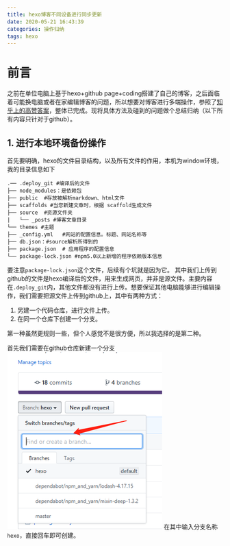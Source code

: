 ```yaml
---
title: hexo博客不同设备进行同步更新
date: 2020-05-21 16:43:39
categories: 操作归纳
tags: hexo
---
```

# 前言

之前在单位电脑上基于hexo+github page+coding搭建了自己的博客，之后面临着可能换电脑或者在家编辑博客的问题，所以想要对博客进行多端操作，参照了[知乎上的高赞答案](https://www.zhihu.com/question/21193762)，整体已完成。现将具体方法及碰到的问题做个总结归纳（以下所有内容只针对于github）。
<!-- more -->

## 1. 进行本地环境备份操作

首先要明确，hexo的文件目录结构，以及所有文件的作用，本机为window环境，我的目录信息如下
```
.── .deploy_git #编译后的文件
├── node_modules：是依赖包
├── public  #存放被解析markdown、html文件
├── scaffolds #当您新建文章时，根据 scaffold生成文件
├── source  #资源文件夹
|   └── _posts #博客文章目录
└── themes #主题
├── _config.yml   #网站的配置信息。标题、网站名称等
├── db.json：#source解析所得到的
├── package.json  # 应用程序的配置信息
└── package-lock.json #npm5.0以上新增的程序依赖版本信息
```
要注意`package-lock.json`这个文件，后续有个坑就是因为它。
其中我们上传到github的文件是hexo编译后的文件，用来生成网页，并非是源文件。主要内容在`.deploy_git`内，其他文件都没有进行上传。想要保证其他电脑能够进行编辑操作，我们需要把源文件上传到github上，其中有两种方式：
1. 另建一个代码仓库，进行文件上传。
2. 在同一个仓库下创建一个分支。   


第一种虽然更规则一些，但个人感觉不是很方便，所以我选择的是第二种。

首先我们需要在github仓库新建一个分支
![](hexo博客不同设备进行同步更新/branch-prcture.jpg)
在其中输入分支名称`hexo`，直接回车即可创建。






